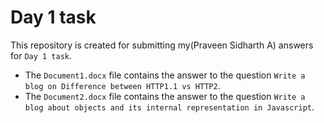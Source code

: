 # Day 1 task

This repository is created for submitting my(Praveen Sidharth A) answers for `Day 1 task`.

* The `Document1.docx` file contains the answer to the question `Write a blog on Difference between HTTP1.1 vs HTTP2`.
* The `Document2.docx` file contains the answer to the question `Write a blog about objects and its internal representation in Javascript`.